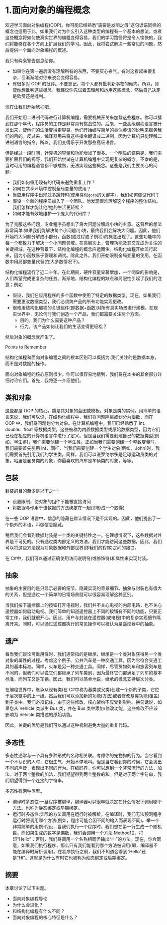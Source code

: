 # 1.面向对象的编程概念

欢迎学习面向对象编程(OOP)。你可能已经熟悉“需要是发明之母”这句谚语同样的概念也适用于此。如果我们对为什么引入这种类型的编程有一个基本的想法，或者这些概念将如何使真实世界的编程变得容易，我们的学习路径将是令人愉快的，我们将能够在各个方向上扩展我们的学习。因此，我将尝试解决一些常见的问题，然后提供一个面向对象编程的概述。

我只有两条警告信息给你。

*   如果你在第一遍后没有理解所有的东西，不要灰心丧气。有时这看起来很复杂，但渐渐地对你来说会变得容易。
*   有很多对 OOP 的批评。不要忘记，每个人都有批判新事物的倾向。所以，即使你想批判这些概念，我建议你先试着去理解和运用这些概念，然后自己决定是欣赏还是批判。

现在让我们开始旅程吧…

我们开始用二进制代码进行计算机编程，需要机械开关来加载这些程序。你可以猜到在那个年代，程序员的工作是非常具有挑战性的。后来，一些高级编程语言被开发出来，使他们的生活变得更容易。他们开始编写简单的类似英语的说明来服务我们的目的。反过来，编译器用来将这些指令翻译成二进制，因为计算机只能理解二进制语言的指令。所以，我们变得乐于开发那些高级语言。

但是经过一段时间，计算机的容量和功能增加了很多。一个明显的结果是，我们需要扩展我们的视野，我们开始尝试在计算机编程中实现更复杂的概念。不幸的是，当时可用的编程语言都不够成熟，无法实现这些概念。这些是我们主要关心的问题:

*   我们如何重用现有的代码来避免重复工作？
*   如何在共享环境中控制全局变量的使用？
*   当应用程序中出现过多跳转时(使用类似`goto`的关键字)，我们如何调试代码？
*   假设一个新的程序员加入了一个团队。他发现很难理解这个程序的整体结构。我们怎样才能让他/她的生活更轻松？
*   如何才能有效地维护一个庞大的代码库？

为了克服这些问题，专业程序员想出了将大问题分解成小块的主意。这背后的想法非常简单:如果我们能解决每个小问题/小块，最终我们会解决大问题。因此，他们开始将大问题分解成小部分，函数(或过程或子例程)的概念出现了。这些功能中的每一个都致力于解决一个小问题领域。在高层次上，管理功能及其交互成为关注的关键领域。在这种背景下，结构化编程的概念应运而生。结构化编程开始流行起来，因为小函数易于管理和调试。除此之外，我们开始限制全局变量的使用，在函数中用局部变量代替(在大多数情况下)。

结构化编程流行了近二十年。在此期间，硬件容量显著增加，一个明显的影响是，人们希望完成更复杂的任务。渐渐地，结构化编程的缺点和局限性引起了我们的注意；例如

*   假设，我们在应用程序的多个函数中使用了特定的数据类型。现在，如果我们需要更改数据类型，我们必须跨产品的所有功能实现更改。
*   很难用结构化编程的关键组件(即数据+函数)对所有真实场景进行建模。在现实世界中，无论何时我们创造一个产品，我们都需要关注两个方面。
    *   目的。我们为什么需要这种产品？
    *   行为。该产品如何让我们的生活变得更轻松？

然后对象的概念就产生了。

Points to Remember

结构化编程和面向对象编程之间的根本区别可以概括为:我们关注的是数据本身，而不是对数据的操作。

面向对象编程的核心原则很少。你可以很容易地猜到，我们将在本书的其余部分详细讨论它们。首先，我将逐一介绍他们。

## 类和对象

这些都是 OOP 的核心。类是其对象的蓝图或模板。对象是类的实例。用简单的语言来说，我们可以说，在结构化编程中，我们将问题隔离或划分为函数，而在 OOP 中，我们将问题划分为对象。在计算机编程中，我们已经熟悉了 int、double、float 等数据类型。这些被称为内置数据类型或原始数据类型，因为它们已经在相应的计算机语言中进行了定义。但是当我们需要创建自己的数据类型(例如，学生)时，我们需要创建一个学生类。正如当我们需要创建一个整数变量时，我们需要首先引用 int，同样，当我们需要创建一个学生对象(例如，John)时，我们需要首先引用我们的学生类。同样，我们可以说罗纳尔多是足球运动员类的对象，哈里是雇员类的对象，你最喜欢的汽车是车辆类的对象，等等。

## 包装

封装的目的至少是以下之一:

*   设置限制，使对象的组件不能被直接访问
*   将数据与作用于该数据的方法绑定在一起(即形成一个胶囊)

在一些 OOP 语言中，信息的隐藏在默认情况下是不实现的。因此，他们提出了一个额外的术语，叫做信息隐藏。

稍后我们会看到数据封装是一个类的关键特性之一。在理想情况下，这些数据对外界是不可见的。只有通过类内部定义的方法，我们才能访问这些数据。因此，我们可以将这些方法视为对象数据和外部世界(即我们的程序)之间的接口。

在 C#中，我们可以通过正确使用访问说明符(或修饰符)和属性来实现封装。

## 抽象

抽象的主要目的是只显示必要的细节，隐藏实现的背景细节。抽象与封装也有很大的关系，但是通过一个简单的日常场景就可以很容易理解这种区别。

当我们按下遥控器上的按钮打开电视时，我们并不关心电视的内部电路，也不关心遥控器如何启动电视。我们简单的知道遥控器上不同的按钮有不同的功能，只要正常工作，我们就很开心。因此，用户与封装在遥控器(或电视)中的复杂实现细节隔离开来。同时，可以通过遥控器执行的常见操作可以被认为是遥控器中的抽象。

## 遗产

每当我们谈论可重用性时，我们通常指的是继承，继承是一个类对象获得另一个类对象的属性的过程。考虑这个例子。公共汽车是一种交通工具，因为它符合交通工具的基本标准。同样，火车是另一种交通工具。同样，尽管货物列车和旅客列车是不同的，但我们可以说它们都继承了列车类别，因为最终它们都满足了列车的基本标准，而列车又是车辆。因此，我们可以简单地说，继承的概念支持层次分类。

在编程世界中，继承从现有类(在 C#中称为基类或父类)创建一个新的子类，它位于层次链中的上一级。然后我们可以添加新的功能(方法)或者修改基类功能(覆盖)到子类中。我们必须记住，由于这些修改，核心架构不应受到影响。换句话说，如果您从 Vehicle 类派生 Bus 类，并在 Bus 类中添加/修改功能，这些修改不应该影响为 Vehicle 类描述的原始功能。

因此，关键的优势是我们可以通过这种机制避免大量的重复代码。

## 多态性

多态性通常与一个具有多种形式的名称相关联。考虑你的宠物狗的行为。当它看到一个不认识的人时，它很生气，开始不停地叫。但是当它看到你的时候，它会发出不同的声音，表现出不同的行为。在编码界，你可以想到一个非常流行的方法，加法。对于两个整数的加法，我们期望得到两个整数的和。但是对于两个字符串，我们期望得到一个连接的字符串。

多态性有两种类型。

*   编译时多态性:一旦程序被编译，编译器可以很早就决定在什么情况下调用哪个方法。也称为静态绑定或早期绑定。
*   运行时多态性:实际的方法调用在运行时被解析。在编译时，我们无法预测程序运行时将调用哪个方法(例如，程序可能会因不同的输入而表现不同)。举一个非常简单的用例:假设，当我们执行一个程序时，我们想在第一行生成一个随机数。而如果生成的数字是偶数，我们会调用一个方法 Method1()，打印“Hello”；否则，我们将调用一个名称相同但输出“Hi”的方法。现在，你会同意，如果我们执行程序，那么只有我们能看到哪个方法被调用(即，编译器不能在编译时解析调用)。在程序执行之前，我们不知道会看到“Hello”还是“Hi”。这就是为什么有时它也被称为动态绑定或后期绑定。

## 摘要

本章讨论了以下主题。

*   面向对象编程导论
*   为什么会进化？
*   和结构化编程有什么不同？
*   面向对象编程的核心特征是什么？